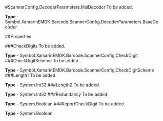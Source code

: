 #ScannerConfig.DecoderParameters.MsiDecoder
To be added.

**Type** - Symbol.XamarinEMDK.Barcode.ScannerConfig.DecoderParameters.BaseDecoder

##Properties

###CheckDigits
To be added.

**Type** - Symbol.XamarinEMDK.Barcode.ScannerConfig.CheckDigit
###CheckDigitScheme
To be added.

**Type** - Symbol.XamarinEMDK.Barcode.ScannerConfig.CheckDigitScheme
###Length1
To be added.

**Type** - System.Int32
###Length2
To be added.

**Type** - System.Int32
###Redundancy
To be added.

**Type** - System.Boolean
###ReportCheckDigit
To be added.

**Type** - System.Boolean


